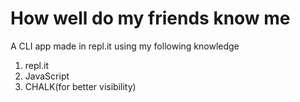 # How well do my friends know me

A CLI app made in repl.it using my following knowledge

1. repl.it
1. JavaScript
1. CHALK(for better visibility)